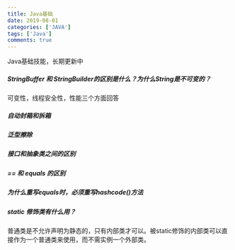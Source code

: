 ```yaml
---
title: Java基础
date: 2019-08-01
categories: ['JAVA']
tags: ['Java']
comments: true
---
```


Java基础技能，长期更新中

<!--more-->

##### StringBuffer 和 StringBuilder的区别是什么？为什么String是不可变的？

  可变性，线程安全性，性能三个方面回答

##### 自动封箱和拆箱
##### 泛型擦除
##### 接口和抽象类之间的区别
##### == 和 equals 的区别
##### 为什么重写equals时，必须重写hashcode()方法
##### static 修饰类有什么用？
  普通类是不允许声明为静态的，只有内部类才可以。被static修饰的内部类可以直接作为一个普通类来使用，而不需实例一个外部类。
